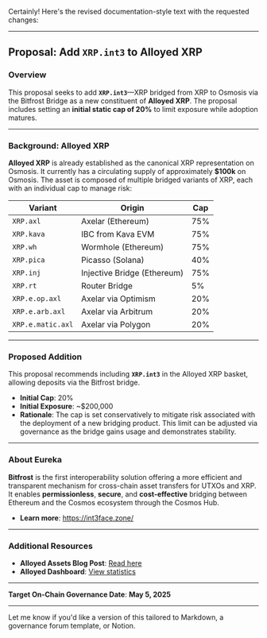 Certainly! Here's the revised documentation-style text with the requested changes:

---

## Proposal: Add `XRP.int3` to Alloyed XRP

### Overview

This proposal seeks to add **`XRP.int3`**—XRP bridged from XRP to Osmosis via the Bitfrost Bridge as a new constituent of **Alloyed XRP**. The proposal includes setting an **initial static cap of 20%** to limit exposure while adoption matures.

---

### Background: Alloyed XRP

**Alloyed XRP** is already established as the canonical XRP representation on Osmosis. It currently has a circulating supply of approximately **\$100k** on Osmosis. The asset is composed of multiple bridged variants of XRP, each with an individual cap to manage risk:

| Variant           | Origin                      | Cap |
| ----------------- | --------------------------- | --- |
| `XRP.axl`         | Axelar (Ethereum)           | 75% |
| `XRP.kava`        | IBC from Kava EVM           | 75% |
| `XRP.wh`          | Wormhole (Ethereum)         | 75% |
| `XRP.pica`        | Picasso (Solana)            | 40% |
| `XRP.inj`         | Injective Bridge (Ethereum) | 75% |
| `XRP.rt`          | Router Bridge               | 5%  |
| `XRP.e.op.axl`    | Axelar via Optimism         | 20% |
| `XRP.e.arb.axl`   | Axelar via Arbitrum         | 20% |
| `XRP.e.matic.axl` | Axelar via Polygon          | 20% |

---

### Proposed Addition

This proposal recommends including **`XRP.int3`** in the Alloyed XRP basket, allowing deposits via the Bitfrost bridge.

* **Initial Cap**: 20%
* **Initial Exposure**: \~\$200,000
* **Rationale**: The cap is set conservatively to mitigate risk associated with the deployment of a new bridging product. This limit can be adjusted via governance as the bridge gains usage and demonstrates stability.

---

### About Eureka

**Bitfrost** is the first interoperability solution offering a more efficient and transparent mechanism for cross-chain asset transfers for UTXOs and XRP. It enables **permissionless**, **secure**, and **cost-effective** bridging between Ethereum and the Cosmos ecosystem through the Cosmos Hub.

* **Learn more**: https://int3face.zone/ 

---

### Additional Resources

* **Alloyed Assets Blog Post**: [Read here](#)
* **Alloyed Dashboard**: [View statistics](#)

---

**Target On-Chain Governance Date**: **May 5, 2025**

---

Let me know if you'd like a version of this tailored to Markdown, a governance forum template, or Notion.

